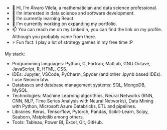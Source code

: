 - 👋 Hi, I’m Álvaro Vilela, a mathematician and data science professional.
- 👀 I’m interested in data science and software development.
- 🌱 I’m currently learning React.
- 👾 I'm currently working on expanding my portfolio.
- 📫 You can reach me on my LinkedIn, you can find the link on my profile. Although you probably came from there.
- ⚡ Fun fact: I play a lot of strategy games in my free time :P

My stack:
- Programming languages: Python, C, Fortran, MatLab, GNU Octave, JavaScript, R, HTML, CSS.
- IDEs: Jupyter, VSCode, PyCharm, Spyder (and other .ipynb based IDEs). I use Neovim btw.
- Databases and database management systems: SQL, MongoDB, MySQL.
- Technologies: Machine Learning algorithms, Neural Networks (RNN, CNN, NLP, Time Series Analysis with Neural Networks), Data Mining with Python, Microsoft Azure Databricks, ETL and pipelines.
- Libraries: Keras, Tensorflow, Pytorch, Pandas, Scikit-Learn, Scipy, Seaborn, Matplotlib among others.
- Tools: Tableau, Power BI, Excel, Git, GitHub.

<!---
Alv4roVN/Alv4roVN is a ✨ special ✨ repository because its `README.md` (this file) appears on your GitHub profile.
You can click the Preview link to take a look at your changes.
--->
